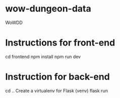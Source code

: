 # wow-dungeon-data
WoWDD

# Instructions for front-end
cd frontend
npm install
npm run dev

# Instruction for back-end
cd ..
Create a virtualenv for Flask 
(venv) flask run
